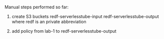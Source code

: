 Manual steps performed so far:
1. create S3 buckets
   redf-serverlesstube-input
   redf-serverlesstube-output
   where redf is an private abbreviation

2. add policy from lab-1 to redf-serverlesstube-output


